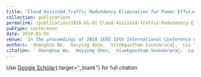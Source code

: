 ```yaml
---
title: "Cloud Assisted Traffic Redundancy Elimination for Power Efficiency in Smartphones"
collection: publications
permalink: /publication/2018-01-01-Cloud-Assisted-Traffic-Redundancy-Elimination-for-Power-Efficiency-in-Smartphones
pubtype: conference
date: 2018-01-01
venue: 'In the proceedings of 2018 IEEE 15th International Conference on Mobile Ad Hoc and Sensor Systems (MASS)'
authors:  Shenghua He,  Haiying Shen,  Vivekgautham Soundararaj,  Lei Yu
citation: ' Shenghua He,  Haiying Shen,  Vivekgautham Soundararaj,  Lei Yu, &quot;Cloud Assisted Traffic Redundancy Elimination for Power Efficiency in Smartphones.&quot; In the proceedings of 2018 IEEE 15th International Conference on Mobile Ad Hoc and Sensor Systems (MASS), 2018.'
---
```

Use [Google Scholar](https://scholar.google.com/scholar?q=Cloud+Assisted+Traffic+Redundancy+Elimination+for+Power+Efficiency+in+Smartphones){:target="_blank"} for full citation